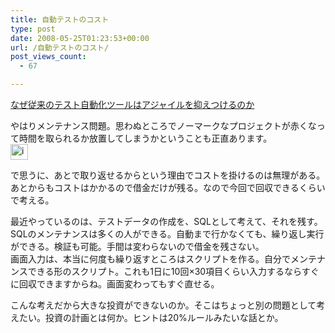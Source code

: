 ```yaml
---
title: 自動テストのコスト
type: post
date: 2008-05-25T01:23:53+00:00
url: /自動テストのコスト/
post_views_count:
  - 67

---
```

</p> 

[なぜ従来のテスト自動化ツールはアジャイルを抑えつけるのか][1]

やはりメンテナンス問題。思わぬところでノーマークなプロジェクトが赤くなって時間を取られるか放置してしまうかということも正直あります。  
[<img style="border-right: 0px; border-top: 0px; border-left: 0px; border-bottom: 0px" height="25" alt="image" src="https://i0.wp.com/jqinglong.html.xdomain.jp/bimg/image_thumb_12.png?resize=28%2C25" width="28" border="0" data-recalc-dims="1" />][2] 

で思うに、あとで取り返せるからという理由でコストを掛けるのは無理がある。あとからもコストはかかるので借金だけが残る。なので今回で回収できるくらいで考える。

最近やっているのは、テストデータの作成を、SQLとして考えて、それを残す。SQLのメンテナンスは多くの人ができる。自動まで行かなくても、繰り返し実行ができる。検証も可能。手間は変わらないので借金を残さない。  
画面入力は、本当に何度も繰り返すところはスクリプトを作る。自分でメンテナンスできる形のスクリプト。これも1日に10回×30項目くらい入力するならすぐに回収できますからね。画面変わってもすぐ直せる。

こんな考えだから大きな投資ができないのか。そこはちょっと別の問題として考えたい。投資の計画とは何か。ヒントは20%ルールみたいな話とか。

 [1]: http://www.infoq.com/jp/news/2008/05/testobsessed-agile-auto-testing
 [2]: https://i2.wp.com/jqinglong.html.xdomain.jp/bimg/image_12.png